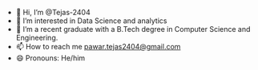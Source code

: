 - 👋 Hi, I’m @Tejas-2404
- 👀 I’m interested in Data Science and analytics 
- 🌱 I’m a recent graduate with a B.Tech degree in Computer Science and Engineering.
- 📫 How to reach me pawar.tejas2404@gmail.com
- 😄 Pronouns: He/him

<!---
Tejas-2404/Tejas-2404 is a ✨ special ✨ repository because its `README.md` (this file) appears on your GitHub profile.
You can click the Preview link to take a look at your changes.
--->
